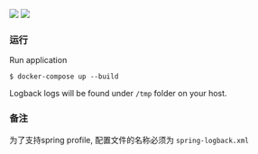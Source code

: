 ![](https://img.shields.io/badge/jdk-1.8-green.svg)
![](https://img.shields.io/badge/docker--compose-1.9.0-blue.svg)

### 运行

Run application

```
$ docker-compose up --build
```

Logback logs will be found under `/tmp` folder on your host.


### 备注

为了支持spring profile, 配置文件的名称必须为 `spring-logback.xml`
